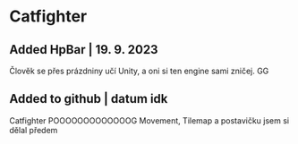 <h1>Catfighter</h1>
<h2>Added HpBar | 19. 9. 2023</h2>
Člověk se přes prázdniny učí Unity, a oni si ten engine sami zničej. GG
<h2>Added to github | datum idk</h2>
Catfighter POOOOOOOOOOOOOG
Movement, Tilemap a postavičku jsem si dělal předem
